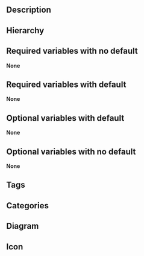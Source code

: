 

## Description


## Hierarchy



## Required variables with no default

**None**


## Required variables with default

**None**


## Optional variables with default

**None**


## Optional variables with no default

**None**

## Tags


## Categories


## Diagram


## Icon


